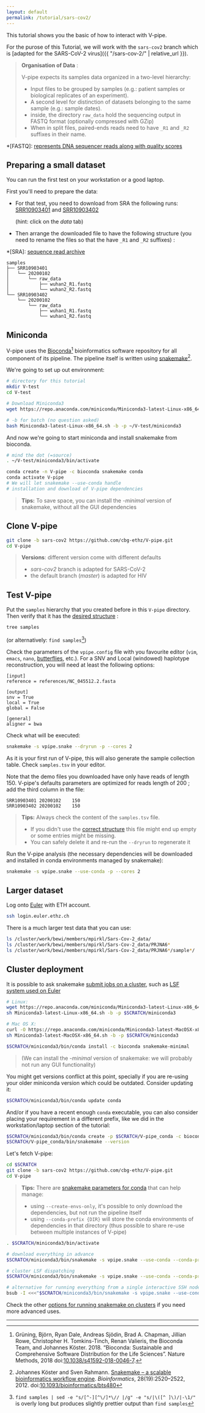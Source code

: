 ```yaml
---
layout: default
permalink: /tutorial/sars-cov2/
---
```


This tutorial shows you the basic of how to interact with V-pipe.

For the purose of this Tutorial, we will work with the `sars-cov2` branch which is [adapted for the SARS-CoV-2 virus]({{ "/sars-cov-2/" | relative_url }}).

> **Organisation of Data** :
>
> V-pipe expects its samples data organized in a two-level hierarchy:
>
> - Input files to be grouped by samples (e.g.: patient samples or biological replicates of an experiment).
> - A second level for distinction of datasets belonging to the same sample (e.g.: sample dates).
> - inside, the directory `raw_data` hold the sequencing output in FASTQ format (optionally compressed with GZip)
> - When in split files, paired-ends reads need to have `_R1` and `_R2` suffixes in their name.

*[FASTQ]: [represents DNA sequencer reads along with quality scores](https://en.wikipedia.org/wiki/FASTQ_format)

## Preparing a small dataset

You can run the first test on your workstation or a good laptop.

First you'll need to prepare the data:

 - For that test, you need to download from SRA the following runs:
   [SRR10903401](https://trace.ncbi.nlm.nih.gov/Traces/sra/?run=SRR10903401) and
   [SRR10903402](https://trace.ncbi.nlm.nih.gov/Traces/sra/?run=SRR10903402)
   
   (hint: click on the _data_ tab)
 - Then arrange the downloaded file to have the following structure
   (you need to rename the files so that the have `_R1` and `_R2` suffixes) :


*[SRA]: [sequence read archive](https://trace.ncbi.nlm.nih.gov/Traces/sra/)

```
samples
├── SRR10903401
│   └── 20200102
│       └── raw_data
│           ├── wuhan2_R1.fastq
│           └── wuhan2_R2.fastq
└── SRR10903402
    └── 20200102
        └── raw_data
            ├── wuhan1_R1.fastq
            └── wuhan1_R2.fastq
```

## Miniconda

V-pipe uses the [Bioconda](https://bioconda.github.io/)[^bioconda] bioinformatics software repository for all component of its pipeline.
The pipeline itself is written using [snakemake](https://snakemake.readthedocs.io/)[^Snakemake].

[^bioconda]: Grüning, Björn, Ryan Dale, Andreas Sjödin, Brad A. Chapman, Jillian Rowe, Christopher H. Tomkins-Tinch, Renan Valieris, the Bioconda Team, and Johannes Köster. 2018. “Bioconda: Sustainable and Comprehensive Software Distribution for the Life Sciences”. Nature Methods, 2018 doi:[10.1038/s41592-018-0046-7](https://doi.org/10.1038/s41592-018-0046-7).

[^Snakemake]: Johannes Köster and Sven Rahmann. [Snakemake – a scalable bioinformatics workflow engine](https://academic.oup.com/bioinformatics/article/28/19/2520/290322). *Bioinformatics*, 28(19):2520–2522, 2012. doi:[10.1093/bioinformatics/bts480](https://doi.org/10.1093/bioinformatics/bts480)

We're going to set up out environment:

```bash
# directory for this tutorial
mkdir V-test
cd V-test

# Download Miniconda3
wget https://repo.anaconda.com/miniconda/Miniconda3-latest-Linux-x86_64.sh

# -b for batch (no question asked)
bash Miniconda3-latest-Linux-x86_64.sh -b -p ~/V-test/miniconda3
```

And now we're going to start miniconda and install snakemake from bioconda.

```bash
# mind the dot (=source)
. ~/V-test/miniconda3/bin/activate

conda create -n V-pipe -c bioconda snakemake conda
conda activate V-pipe
# We will let snakemake --use-conda handle
# installation and download of V-pipe dependencies
```
> **Tips:**  To save space, you can install the *-minimal* version of snakemake, without all the GUI dependencies

## Clone V-pipe


```bash
git clone -b sars-cov2 https://github.com/cbg-ethz/V-pipe.git
cd V-pipe
```
> **Versions**: different version come with different defaults
> - *sars-cov2* branch is adapted for SARS-CoV-2
> - the default branch (*master*) is adapted for HIV

## Test V-pipe

Put the `samples` hierarchy that you created before in this `V-pipe` directory. Then verify that it has the [desired structure](#preparing-a-small-dataset) :

```bash
tree samples
```
(or alternatively: `find samples`[^fancyfind])

[^fancyfind]: `find samples | sed -e "s/[^-][^\/]*\// |/g" -e "s/|\([^ ]\)/|-\1/"` is overly long but produces slightly prettier output than `find samples`

Check the parameters of the `vpipe.config` file with you favourite editor (`vim`, `emacs`, `nano`, [butterflies](https://xkcd.com/378/), etc.).
For a SNV and Local (windowed) haplotype reconstruction, you will need at least the following options:

```
[input]
reference = references/NC_045512.2.fasta

[output]
snv = True
local = True
global = False

[general]
aligner = bwa
```

Check what will be executed:
```bash
snakemake -s vpipe.snake --dryrun -p --cores 2
```

As it is your first run of V-pipe, this will also generate the sample collection table.
Check `samples.tsv` in your editor.

Note that the demo files you downloaded have only have reads of length 150.
V-pipe's defaults parameters are optimized for reads length of 200 ; add the third column in the file:

```
SRR10903401	20200102	150
SRR10903402	20200102	150
```

> **Tips:** Always check the content of the `samples.tsv` file.
>  - If you didn't use the [correct structure](#preparing-a-small-dataset) this file might end up empty or some entries might be missing.
>  - You can safely delete it and re-run the `--dryrun` to regenerate it

Run the V-pipe analysis (the necessary dependencies will be downloaded and installed in conda environments managed by snakemake):

```bash
snakemake -s vpipe.snake --use-conda -p --cores 2
```


## Larger dataset

Log onto [Euler](https://scicomp.ethz.ch/wiki/Euler) with ETH account.

```bash
ssh login.euler.ethz.ch
```

There is a much larger test data that you can use:

```bash
ls /cluster/work/bewi/members/mpirkl/Sars-Cov-2_data/
ls /cluster/work/bewi/members/mpirkl/Sars-Cov-2_data/PRJNA6*
ls /cluster/work/bewi/members/mpirkl/Sars-Cov-2_data/PRJNA6*/sample*/
```

## Cluster deployment

It is possible to ask snakemake [submit jobs on a cluster](https://snakemake.readthedocs.io/en/stable/executing/cluster-cloud.html#cluster-execution), such as [LSF system used on Euler](https://scicomp.ethz.ch/wiki/Using_the_batch_system)




```bash
# Linux:
wget https://repo.anaconda.com/miniconda/Miniconda3-latest-Linux-x86_64.sh
sh Miniconda3-latest-Linux-x86_64.sh -b -p $SCRATCH/miniconda3

# Mac OS X:
curl -O https://repo.anaconda.com/miniconda/Miniconda3-latest-MacOSX-x86_64.sh
sh Miniconda3-latest-MacOSX-x86_64.sh -b -p $SCRATCH/miniconda3

$SCRATCH/miniconda3/bin/conda install -c bioconda snakemake-minimal
```
> (We can install the *-minimal* version of snakemake: we will probably not run any GUI functionality)

You might get versions conflict at this point, specially if you are re-using your older miniconda version which could be outdated. Consider updating it:

```bash
$SCRATCH/miniconda3/bin/conda update conda
```

And/or if you have a recent enough `conda` executable, you can also consider placing your requirement in a different prefix, like we did in the workstation/laptop section of the tutorial:

```bash
$SCRATCH/miniconda3/bin/conda create -p $SCRATCH/V-pipe_conda -c bioconda conda snakemake
$SCRATCH/V-pipe_conda/bin/snakemake --version
```

Let's fetch V-pipe:

```bash
cd $SCRATCH
git clone -b sars-cov2 https://github.com/cbg-ethz/V-pipe.git
cd V-pipe
```

> **Tips:** There are [snakemake parameters for conda](https://snakemake.readthedocs.io/en/stable/executing/cli.html#CONDA)
that can help manage:
> - using `--create-envs-only`, it's possible to only download the dependencies, but not run the pipeline itself
> - using `--conda-prefix {DIR}`  will store the conda environments of dependencies in that directory (thus possible to share re-use between multiple instances of V-pipe)

```bash
. $SCRATCH/miniconda3/bin/activate

# download everything in advance
$SCRATCH/miniconda3/bin/snakemake -s vpipe.snake --use-conda --conda-prefix $SCRATCH/snake-envs --cores all --create-envs-only

# cluster LSF dispatching
$SCRATCH/miniconda3/bin/snakemake -s vpipe.snake --use-conda --conda-prefix $SCRATCH/snake-envs -p --cluster 'bsub' --jobs 2

# alternative for running everything from a single interactive SSH node
bsub -I <<<"$SCRATCH/miniconda3/bin/snakemake -s vpipe.snake --use-conda --conda-prefix $SCRATCH/snake-envs -p --cores 2 --jobs 2"

```

Check the other [options for running snakemake on clusters](https://snakemake.readthedocs.io/en/stable/executing/cli.html#CLUSTER) if you need more advanced uses.

-----
